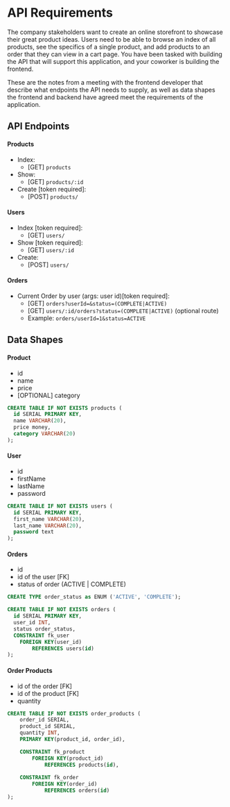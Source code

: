 # API Requirements

The company stakeholders want to create an online storefront to showcase their great product ideas. Users need to be able to browse an index of all products, see the specifics of a single product, and add products to an order that they can view in a cart page. You have been tasked with building the API that will support this application, and your coworker is building the frontend.

These are the notes from a meeting with the frontend developer that describe what endpoints the API needs to supply, as well as data shapes the frontend and backend have agreed meet the requirements of the application.

## API Endpoints

#### Products

- Index: 
  - [GET] `products`
- Show: 
  - [GET] `products/:id`
- Create [token required]: 
  - [POST] `products/`

#### Users

- Index [token required]:
  - [GET] `users/`
- Show [token required]:
  - [GET] `users/:id`
- Create: 
  - [POST] `users/`

#### Orders

- Current Order by user (args: user id)[token required]: 
  - [GET] `orders?userId=&status=(COMPLETE|ACTIVE)` 
  - [GET] `users/:id/orders?status=(COMPLETE|ACTIVE)` (optional route)
  - Example: `orders/userId=1&status=ACTIVE`

## Data Shapes

#### Product

- id
- name
- price
- [OPTIONAL] category

```sql
CREATE TABLE IF NOT EXISTS products (
  id SERIAL PRIMARY KEY,
  name VARCHAR(20),
  price money,
  category VARCHAR(20)
);
```

#### User

- id
- firstName
- lastName
- password

```sql
CREATE TABLE IF NOT EXISTS users (
  id SERIAL PRIMARY KEY,
  first_name VARCHAR(20),
  last_name VARCHAR(20),
  password text
);
```

#### Orders

- id
- id of the user [FK]
- status of order (ACTIVE | COMPLETE)

```sql
CREATE TYPE order_status as ENUM ('ACTIVE', 'COMPLETE');

CREATE TABLE IF NOT EXISTS orders (
  id SERIAL PRIMARY KEY,
  user_id INT,
  status order_status,
  CONSTRAINT fk_user
	FOREIGN KEY(user_id)
		REFERENCES users(id)
);
```

#### Order Products
- id of the order [FK]
- id of the product [FK]
- quantity

```sql
CREATE TABLE IF NOT EXISTS order_products (
	order_id SERIAL,
	product_id SERIAL,
	quantity INT,
	PRIMARY KEY(product_id, order_id),

	CONSTRAINT fk_product
		FOREIGN KEY(product_id)
			REFERENCES products(id),
  
	CONSTRAINT fk_order
		FOREIGN KEY(order_id)
			REFERENCES orders(id)
);
```
